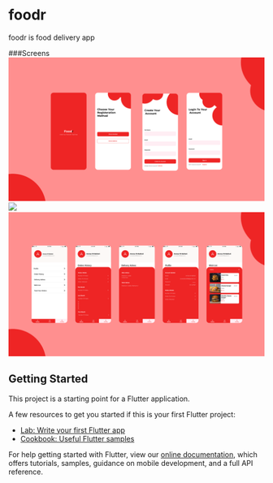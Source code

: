 # foodr

foodr is food delivery app 

###Screens
<img src="./screens/1.png"  />
<img src="./screens/2.png"  />
<img src="./screens/3.png"  />

## Getting Started

This project is a starting point for a Flutter application.

A few resources to get you started if this is your first Flutter project:

- [Lab: Write your first Flutter app](https://flutter.dev/docs/get-started/codelab)
- [Cookbook: Useful Flutter samples](https://flutter.dev/docs/cookbook)

For help getting started with Flutter, view our
[online documentation](https://flutter.dev/docs), which offers tutorials,
samples, guidance on mobile development, and a full API reference.
